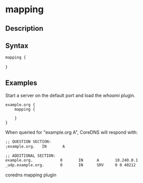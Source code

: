 # mapping

## Description

## Syntax

~~~ txt
mapping {
 
}
~~~

## Examples

Start a server on the default port and load the *whoami* plugin.

~~~ corefile
example.org {
    mapping {

    }
}
~~~

When queried for "example.org A", CoreDNS will respond with:

~~~ txt
;; QUESTION SECTION:
;example.org.   IN       A

;; ADDITIONAL SECTION:
example.org.            0       IN      A       10.240.0.1
_udp.example.org.       0       IN      SRV     0 0 40212
~~~

coredns mapping plugin


